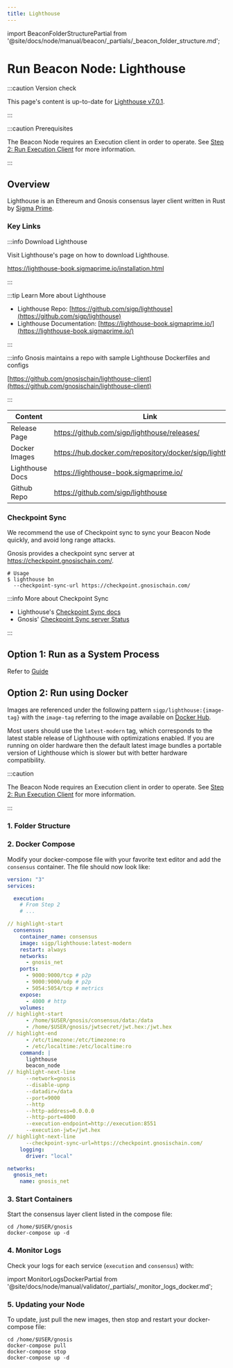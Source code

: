 ```yaml
---
title: Lighthouse
---
```

import BeaconFolderStructurePartial from '@site/docs/node/manual/beacon/\_partials/\_beacon_folder_structure.md';

# Run Beacon Node: Lighthouse

:::caution Version check

This page's content is up-to-date for [Lighthouse v7.0.1](https://github.com/sigp/lighthouse/releases/tag/v7.0.1).

:::

:::caution Prerequisites

The Beacon Node requires an Execution client in order to operate. See [Step 2: Run Execution Client](/category/step--2---run-execution-client) for more information.

:::

## Overview

Lighthouse is an Ethereum and Gnosis consensus layer client written in Rust by [Sigma Prime](https://lighthouse.sigmaprime.io/).

### Key Links

:::info Download Lighthouse

Visit Lighthouse's page on how to download Lighthouse.

https://lighthouse-book.sigmaprime.io/installation.html

:::

:::tip Learn More about Lighthouse

- Lighthouse Repo: [https://github.com/sigp/lighthouse](https://github.com/sigp/lighthouse)
- Lighthouse Documentation: [https://lighthouse-book.sigmaprime.io/](https://lighthouse-book.sigmaprime.io/)

:::

:::info
Gnosis maintains a repo with sample Lighthouse Dockerfiles and configs

[https://github.com/gnosischain/lighthouse-client](https://github.com/gnosischain/lighthouse-client)

:::

| Content         | Link                                                      |
| --------------- | --------------------------------------------------------- |
| Release Page    | https://github.com/sigp/lighthouse/releases/              |
| Docker Images   | https://hub.docker.com/repository/docker/sigp/lighthouse/ |
| Lighthouse Docs | https://lighthouse-book.sigmaprime.io/                    |
| Github Repo     | https://github.com/sigp/lighthouse                        |

### Checkpoint Sync

We recommend the use of Checkpoint sync to sync your Beacon Node quickly, and avoid long range attacks.

Gnosis provides a checkpoint sync server at https://checkpoint.gnosischain.com/.

```shell
# Usage
$ lighthouse bn
  --checkpoint-sync-url https://checkpoint.gnosischain.com/
```

:::info More about Checkpoint Sync

- Lighthouse's [Checkpoint Sync docs](https://lighthouse-book.sigmaprime.io/checkpoint-sync.html)
- Gnosis' [Checkpoint Sync server Status](https://checkpoint.gnosischain.com/)

:::

## Option 1: Run as a System Process

Refer to [Guide](../README.md#step-3-run-a-beacon-node)

## Option 2: Run using Docker

Images are referenced under the following pattern `sigp/lighthouse:{image-tag}` with the `image-tag` referring to the image available on [Docker Hub](https://hub.docker.com/r/sigp/lighthouse/tags).

Most users should use the `latest-modern` tag, which corresponds to the latest stable release of Lighthouse with optimizations enabled. If you are running on older hardware then the default latest image bundles a portable version of Lighthouse which is slower but with better hardware compatibility.

:::caution

The Beacon Node requires an Execution client in order to operate. See [Step 2: Run Execution Client](../execution/) for more information.

:::

### 1. Folder Structure

<BeaconFolderStructurePartial />

### 2. Docker Compose

Modify your docker-compose file with your favorite text editor and add the `consensus` container. The file should now look like:

```yaml title="/home/$USER/gnosis/docker-compose.yml" showLineNumbers
version: "3"
services:

  execution:
    # From Step 2
    # ...

// highlight-start
  consensus:
    container_name: consensus
    image: sigp/lighthouse:latest-modern
    restart: always
    networks:
      - gnosis_net
    ports:
      - 9000:9000/tcp # p2p
      - 9000:9000/udp # p2p
      - 5054:5054/tcp # metrics
    expose:
      - 4000 # http
    volumes:
// highlight-start
      - /home/$USER/gnosis/consensus/data:/data
      - /home/$USER/gnosis/jwtsecret/jwt.hex:/jwt.hex
// highlight-end
      - /etc/timezone:/etc/timezone:ro
      - /etc/localtime:/etc/localtime:ro
    command: |
      lighthouse
      beacon_node
// highlight-next-line
      --network=gnosis
      --disable-upnp
      --datadir=/data
      --port=9000
      --http
      --http-address=0.0.0.0
      --http-port=4000
      --execution-endpoint=http://execution:8551
      --execution-jwt=/jwt.hex
// highlight-next-line
      --checkpoint-sync-url=https://checkpoint.gnosischain.com/
    logging:
      driver: "local"

networks:
  gnosis_net:
    name: gnosis_net
```

### 3. Start Containers

Start the consensus layer client listed in the compose file:

```shell
cd /home/$USER/gnosis
docker-compose up -d
```

### 4. Monitor Logs

Check your logs for each service (`execution` and `consensus`) with:

import MonitorLogsDockerPartial from '@site/docs/node/manual/validator/\_partials/\_monitor_logs_docker.md';

<MonitorLogsDockerPartial />

### 5. Updating your Node

To update, just pull the new images, then stop and restart your docker-compose file:

```shell
cd /home/$USER/gnosis
docker-compose pull
docker-compose stop
docker-compose up -d
```
